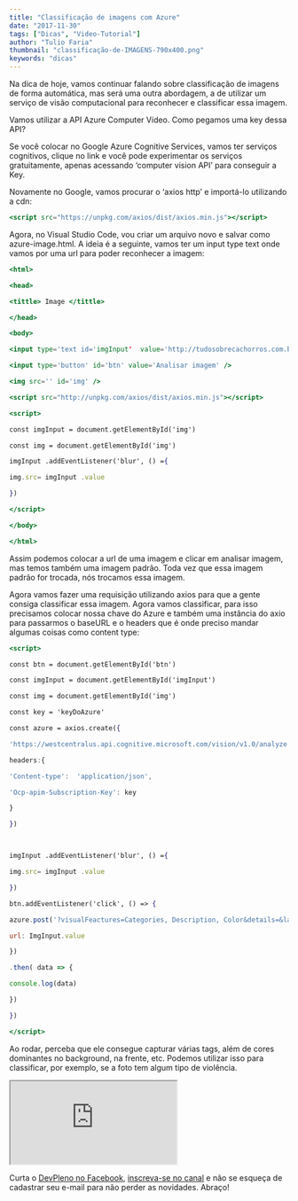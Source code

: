 ```yaml
---
title: "Classificação de imagens com Azure"
date: "2017-11-30"
tags: ["Dicas", "Video-Tutorial"]
author: "Tulio Faria"
thumbnail: "classificação-de-IMAGENS-790x400.png"
keywords: "dicas"
---
```



Na dica de hoje, vamos continuar falando sobre classificação de imagens de forma automática, mas será uma outra abordagem, a de utilizar um serviço de visão computacional para reconhecer e classificar essa imagem.

Vamos utilizar a API Azure Computer Vídeo. Como pegamos uma key dessa API?

Se você colocar no Google Azure Cognitive Services, vamos ter serviços cognitivos, clique no link e você pode experimentar os serviços gratuitamente, apenas acessando ‘computer vision API’ para conseguir a Key.

Novamente no Google, vamos procurar o ‘axios http’ e importá-lo utilizando a cdn:

```jsx {numberLines: true}
<script src="https://unpkg.com/axios/dist/axios.min.js"></script>
```

Agora, no Visual Studio Code, vou criar um arquivo novo e salvar como azure-image.html. A ideia é a seguinte, vamos ter um input type text onde vamos por uma url para poder reconhecer a imagem:

```jsx {numberLines: true}
<html>

<head>

<tittle> Image </tittle>

</head>

<body>

<input type='text id='imgInput'  value='http://tudosobrecachorros.com.br/wp-content/uploads/precos-de-cachorro.png'/>

<input type='button' id='btn' value='Analisar imagem' />

<img src='' id='img' />

<script src="http://unpkg.com/axios/dist/axios.min.js"></script>

<script>

const imgInput = document.getElementById('img')

const img = document.getElementById('img')

imgInput .addEventListener('blur', () ={

img.src= imgInput .value

})

</script>

</body>

</html>
```

Assim podemos colocar a url de uma imagem e clicar em analisar imagem, mas temos também uma imagem padrão. Toda vez que essa imagem padrão for trocada, nós trocamos essa imagem.

Agora vamos fazer uma requisição utilizando axios para que a gente consiga classificar essa imagem. Agora vamos classificar, para isso precisamos colocar nossa chave do Azure e também uma instância do axio para passarmos o baseURL e o headers que é onde preciso mandar algumas coisas como content type:

```jsx {numberLines: true}
<script>

const btn = document.getElementById('btn')

const imgInput = document.getElementById('imgInput')

const img = document.getElementById('img')

const key = 'keyDoAzure'

const azure = axios.create({

'https://westcentralus.api.cognitive.microsoft.com/vision/v1.0/analyze',

headers:{

'Content-type':  'application/json',

'Ocp-apim-Subscription-Key': key

}

})



imgInput .addEventListener('blur', () ={

img.src= imgInput .value

})

btn.addEventListener('click', () => {

azure.post('?visualFeactures=Categories, Description, Color&details=&language=en', {

url: ImgInput.value

})

.then( data => {

console.log(data)

})

})

</script>
```

Ao rodar, perceba que ele consegue capturar várias tags, além de cores dominantes no background, na frente, etc. Podemos utilizar isso para classificar, por exemplo, se a foto tem algum tipo de violência.


<div class="embed-responsive embed-responsive-16by9">
 <iframe class="embed-responsive-item" src="https://www.youtube.com/embed/Evl1tRMMh0o" allowfullscreen></iframe>
  </div>

Curta o [DevPleno no Facebook](https://www.facebook.com/devpleno), [inscreva-se no canal](https://www.youtube.com/devplenocom) e não se esqueça de cadastrar seu e-mail para não perder as novidades. Abraço!
